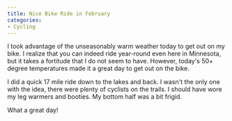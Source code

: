 ```yaml
---
title: Nice Bike Ride in February
categories:
- Cycling
---
```


I took advantage of the unseasonably warm weather today to get out on my bike. I realize that you can indeed ride year-round even here in Minnesota, but it takes a fortitude that I do not seem to have. However, today's 50+ degree temperatures made it a great day to get out on the bike.

I did a quick 17 mile ride down to the lakes and back. I wasn't the only one with the idea, there were plenty of cyclists on the trails. I should have wore my leg warmers and booties. My bottom half was a bit frigid.

What a great day!
